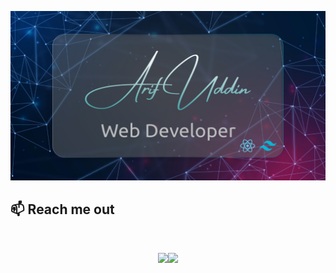![I am a Junior Front-end developer. ](https://github.com/Uddin02/Uddin02/blob/main/images/githubcover.png)

## :mailbox: Reach me out

<br />

[<p align="center"><img height="75" src="https://github.com/mir-hussain/mir-hussain/blob/main/images/icons/Linkedin.png">](www.linkedin.com/in/arifuddinkhandaker/)[<img height="75" src="https://github.com/mir-hussain/mir-hussain/blob/main/images/icons/Facebook.png">](https://www.facebook.com/arifafon)

<br />
